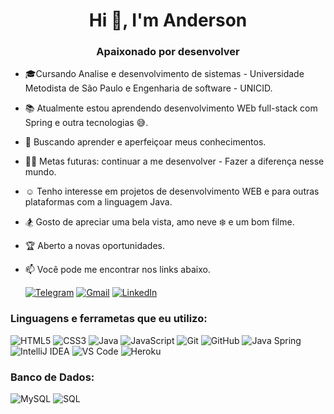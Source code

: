 <h1 align="center">Hi 👋, I'm Anderson</h1>

<h3 align="center">Apaixonado por desenvolver</h3>

- 🎓Cursando Analise e desenvolvimento de sistemas - Universidade Metodista de São Paulo e Engenharia de software - UNICID.
- 📚 Atualmente estou aprendendo desenvolvimento WEb full-stack com Spring e outra tecnologias 😅.
- :seedling: Buscando aprender e aperfeiçoar meus conhecimentos.
- 💪🏼 Metas futuras: continuar a me desenvolver - Fazer a diferença nesse mundo.
- :relaxed: Tenho interesse em projetos de desenvolvimento WEB e para outras plataformas com a linguagem Java.
- :snowboarder: Gosto de apreciar uma bela vista, amo neve :snowflake: e um bom filme.
- :trophy: Aberto a novas oportunidades.


- :mailbox: Você pode me encontrar nos links abaixo.


   [![Telegram](https://img.shields.io/badge/-TELEGRAM-2CA5E0?style=for-the-badge&logo=telegram&logoColor=white)](https://t.me/AndersonCavalcanti)
   [![Gmail](https://img.shields.io/badge/-GMAIL-D14836?style=for-the-badge&logo=gmail&logoColor=white)](mailto:ContatoAndersonCavalcanti@gmail.com)
   [![LinkedIn](https://img.shields.io/badge/-LINKEDIN-0077B5?style=for-the-badge&logo=linkedin&logoColor=white)](https://www.linkedin.com/in/anderson-macedo-513a34115/)


### Linguagens e ferrametas que eu utilizo:


![HTML5](https://img.shields.io/badge/-HTML5-000000?style=flat&logo=html5)
![CSS3](https://img.shields.io/badge/-CSS3-%231572B6?style=flat-square&logo=css3)
![Java](https://img.shields.io/badge/-Java-000000?style=flat&logo=java)
![JavaScript](https://img.shields.io/badge/-JavaScript-000000?style=flat&logo=javascript)
![Git](https://img.shields.io/badge/-Git-222222?style=flat&logo=git&logoColor=F05032)
![GitHub](https://img.shields.io/badge/-GitHub-222222?style=flat&logo=github&logoColor=181717)
![Java Spring](https://img.shields.io/badge/-Spring-222222?style=flat&logo=spring&logoColor=6DB33F)
![IntelliJ IDEA](http://img.shields.io/badge/-IntelliJ%20IDEA-000000?style=flat-square&logo=intellij-idea&logoColor=ffffff)
![VS Code](http://img.shields.io/badge/-VS%20Code-007ACC?style=flat-square&logo=visual-studio-code&logoColor=ffffff)
![Heroku](https://img.shields.io/badge/-Heroku-430098?style=flat-square&logo=heroku)


### Banco de Dados:


![MySQL](https://img.shields.io/badge/-MySQL-black?style=flat-square&logo=mysql) 
![SQL](https://img.shields.io/badge/-SQL-000000?style=flat&logo=postgresql)


